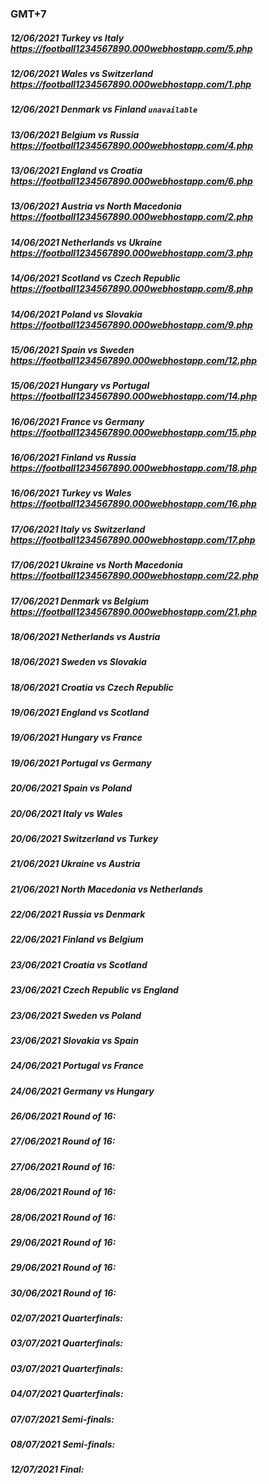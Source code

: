 ### GMT+7
##### 12/06/2021 Turkey vs Italy https://football1234567890.000webhostapp.com/5.php
##### 12/06/2021 Wales vs Switzerland https://football1234567890.000webhostapp.com/1.php
##### 12/06/2021 Denmark vs Finland `unavailable`
##### 13/06/2021 Belgium vs Russia https://football1234567890.000webhostapp.com/4.php
##### 13/06/2021 England vs Croatia https://football1234567890.000webhostapp.com/6.php
##### 13/06/2021 Austria vs North Macedonia https://football1234567890.000webhostapp.com/2.php
##### 14/06/2021 Netherlands vs Ukraine https://football1234567890.000webhostapp.com/3.php
##### 14/06/2021 Scotland vs Czech Republic https://football1234567890.000webhostapp.com/8.php
##### 14/06/2021 Poland vs Slovakia https://football1234567890.000webhostapp.com/9.php
##### 15/06/2021 Spain vs Sweden https://football1234567890.000webhostapp.com/12.php
##### 15/06/2021 Hungary vs Portugal https://football1234567890.000webhostapp.com/14.php
##### 16/06/2021 France vs Germany https://football1234567890.000webhostapp.com/15.php
##### 16/06/2021 Finland vs Russia https://football1234567890.000webhostapp.com/18.php
##### 16/06/2021 Turkey vs Wales https://football1234567890.000webhostapp.com/16.php
##### 17/06/2021 Italy vs Switzerland https://football1234567890.000webhostapp.com/17.php
##### 17/06/2021 Ukraine vs North Macedonia https://football1234567890.000webhostapp.com/22.php
##### 17/06/2021 Denmark vs Belgium https://football1234567890.000webhostapp.com/21.php
##### 18/06/2021 Netherlands vs Austria 
##### 18/06/2021 Sweden vs Slovakia 
##### 18/06/2021 Croatia vs Czech Republic 
##### 19/06/2021 England vs Scotland 
##### 19/06/2021 Hungary vs France 
##### 19/06/2021 Portugal vs Germany 
##### 20/06/2021 Spain vs Poland 
##### 20/06/2021 Italy vs Wales 
##### 20/06/2021 Switzerland vs Turkey 
##### 21/06/2021 Ukraine vs Austria 
##### 21/06/2021 North Macedonia vs Netherlands 
##### 22/06/2021 Russia vs Denmark 
##### 22/06/2021 Finland vs Belgium 
##### 23/06/2021 Croatia vs Scotland 
##### 23/06/2021 Czech Republic vs England 
##### 23/06/2021 Sweden vs Poland 
##### 23/06/2021 Slovakia vs Spain 
##### 24/06/2021 Portugal vs France 
##### 24/06/2021 Germany vs Hungary 
##### 26/06/2021 Round of 16:  
##### 27/06/2021 Round of 16:  
##### 27/06/2021 Round of 16:  
##### 28/06/2021 Round of 16:  
##### 28/06/2021 Round of 16:  
##### 29/06/2021 Round of 16:  
##### 29/06/2021 Round of 16:  
##### 30/06/2021 Round of 16:  
##### 02/07/2021 Quarterfinals:  
##### 03/07/2021 Quarterfinals:  
##### 03/07/2021 Quarterfinals:  
##### 04/07/2021 Quarterfinals:  
##### 07/07/2021 Semi-finals:  
##### 08/07/2021 Semi-finals:  
##### 12/07/2021 Final: 
